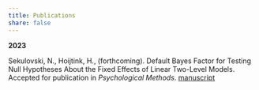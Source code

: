 ```yaml
---
title: Publications 
share: false
---
```


**2023**

Sekulovski, N., Hoijtink, H., (forthcoming). Default Bayes Factor for Testing Null Hypotheses About the
Fixed Effects of Linear Two-Level Models. Accepted for publication in *Psychological Methods*. [manuscript](https://github.com/sekulovskin/research-archive-masters-thesis/blob/main/Manuscript/Manuscript.pdf)
